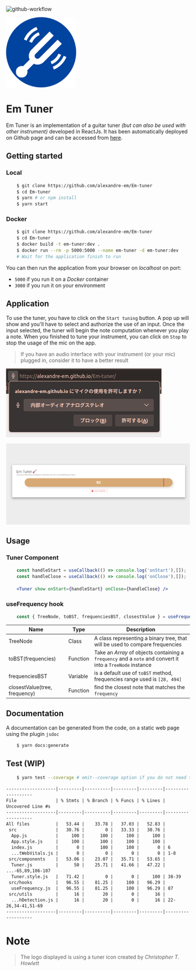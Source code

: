 ![github-workflow](https://github.com/alexandre-em/Em-tuner/actions/workflows/deploy.yml/badge.svg)

![image](public/logo192.png)
# Em Tuner
Em Tuner is an implementation of a guitar tuner *(but can also be used with other instrument)* developed in ReactJs. It has been automatically deployed on Github page and can be accessed from [here](https://alexandre-em.github.io/Em-tuner/).

## Getting started
### Local
```bash
	$ git clone https://github.com/alexandre-em/Em-tuner
	$ cd Em-tuner
	$ yarn # or npm install
	$ yarn start
```

### Docker
```bash
	$ git clone https://github.com/alexandre-em/Em-tuner
	$ cd Em-tuner
	$ docker build -t em-tuner:dev .
	$ docker run --rm -p 5000:5000 --name em-tuner -d em-tuner:dev
	# Wait for the application finish to run
```
You can then run the application from your browser on *localhost* on port:
* `5000` if you run it on a *Docker* container
* `3000` if you run it on your environment

## Application
To use the tuner, you have to click on the `Start tuning` button. A pop up will show and you'll have to select and authorize the use of an input. Once the input selected, the tuner will begin the note computation whenever you play a note. When you finished to tune your instrument, you can click on `Stop` to stop the usage of the mic on the app.

>If you have an audio interface with your instrument (or your mic) plugged in, consider it to have a better result

![image](images/input-select.png)

![image](images/em-tuner.png)

## Usage
### Tuner Component
```jsx
	const handleStart = useCallback(() => console.log('onStart'),[]);
	const handleClose = useCallback(() => console.log('onClose'),[]);

	<Tuner show onStart={handleStart} onClose={handleClose} />
```

### useFrequency hook
```js
	const { TreeNode, toBST, frequenciesBST, closestValue } = useFrequency();
```

| Name | Type | Description |
|------|------|-------------|
| TreeNode | Class | A class representing a binary tree, that will be used to compare frequencies |
| toBST(frequencies) | Function | Take an *Array* of objects containing a `frequency` and a `note` and convert it into a `TreeNode` instance
| frequenciesBST | Variable | is a default use of `toBST` method, frequencies range used is `[28, 494]`
| closestValue(tree, frequency) | Function | find the closest note that matches the `frequency`

## Documentation
A documentation can be generated from the code, on a static web page using the plugin `jsdoc`
```bash
	$ yarn docs:generate
```
## Test (WIP)
```bash
	$ yarn test --coverage # omit--coverage option if you do not need to see it
```

```
-------------------|---------|----------|---------|---------|-------------------
File               | % Stmts | % Branch | % Funcs | % Lines | Uncovered Line #s 
-------------------|---------|----------|---------|---------|-------------------
All files          |   53.44 |    33.78 |   37.03 |   52.83 |                   
 src               |   30.76 |        0 |   33.33 |   30.76 |                   
  App.js           |     100 |      100 |     100 |     100 |                   
  App.style.js     |     100 |      100 |     100 |     100 |                   
  index.js         |       0 |      100 |     100 |       0 | 6                 
  ...tWebVitals.js |       0 |        0 |       0 |       0 | 1-8               
 src/components    |   53.06 |    23.07 |   35.71 |   53.65 |                   
  Tuner.js         |      50 |    25.71 |   41.66 |   47.22 | ...-65,89,106-107 
  Tuner.style.js   |   71.42 |        0 |       0 |     100 | 38-39             
 src/hooks         |   96.55 |    81.25 |     100 |   96.29 |                   
  useFrequency.js  |   96.55 |    81.25 |     100 |   96.29 | 87                
 src/utils         |      16 |       20 |       0 |      16 |                   
  ...hDetection.js |      16 |       20 |       0 |      16 | 22-26,34-41,51-69 
-------------------|---------|----------|---------|---------|-------------------
```
# Note
>The logo displayed is using a tuner icon created by *Christopher T. Howlett*